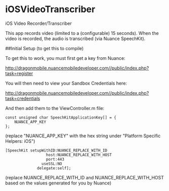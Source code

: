 # iOSVideoTranscriber
iOS Video Recorder/Transcriber

This app records video (limited to a (configurable) 15 seconds).  When the video is recorded, the audio is transcribed (via Nuance SpeechKit).

##Initial Setup (to get this to compile)

To get this to work, you must first get a key from Nuance:

http://dragonmobile.nuancemobiledeveloper.com//public/index.php?task=register

You will then need to view your Sandbox Credentials here:

http://dragonmobile.nuancemobiledeveloper.com//public/index.php?task=credentials

And then add them to the ViewController.m file:

    const unsigned char SpeechKitApplicationKey[] = {
        NUANCE_APP_KEY
    };

(replace "NUANCE_APP_KEY" with the hex string under "Platform Specific Helpers: iOS")

    [SpeechKit setupWithID:NUANCE_REPLACE_WITH_ID
                      host:NUANCE_REPLACE_WITH_HOST
                      port:443
                    useSSL:NO
                  delegate:self];

(replace NUANCE_REPLACE_WITH_ID and NUANCE_REPLACE_WITH_HOST based on the values generated for you by Nuance)